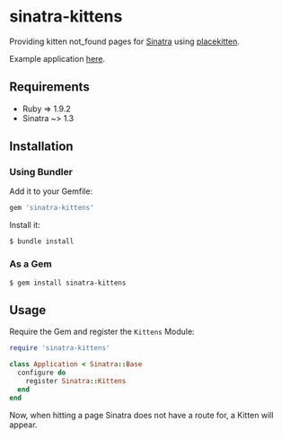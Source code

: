 # sinatra-kittens

Providing kitten not_found pages for [Sinatra](https://github.com/sinatra/sinatra "Sinatra") using [placekitten](http://placekitten.com/ "placekitten").

Example application [here](http://sinatra-kittens-example.herokuapp.com/).

## Requirements
- Ruby => 1.9.2
- Sinatra ~> 1.3

## Installation

### Using Bundler
Add it to your Gemfile:
```ruby
gem 'sinatra-kittens'
```

Install it:

    $ bundle install

### As a Gem
    $ gem install sinatra-kittens

## Usage
Require the Gem and register the `Kittens` Module:

```ruby
require 'sinatra-kittens'

class Application < Sinatra::Base
  configure do
    register Sinatra::Kittens
  end
end
```

Now, when hitting a page Sinatra does not have a route for, a Kitten will appear.
